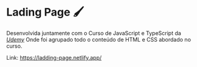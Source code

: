 # Lading Page 🖌️ 

Desenvolvida juntamente com o Curso de JavaScript e TypeScript da *[Udemy](https://www.udemy.com/course/curso-de-javascript-moderno-do-basico-ao-avancado/)* Onde foi agrupado todo o conteúdo de HTML e CSS abordado no curso.



Link: https://ladding-page.netlify.app/